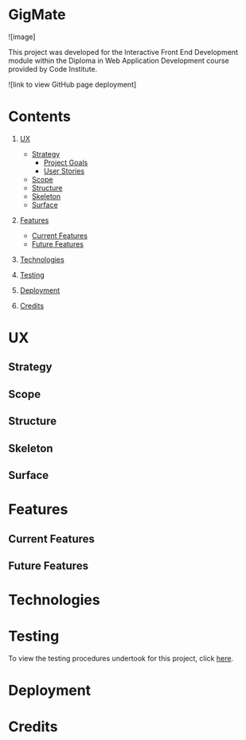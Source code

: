 # GigMate

![image]

This project was developed for the Interactive Front End Development module within the Diploma in Web Application Development course provided by Code Institute.

![link to view GitHub page deployment]

# Contents

1. [UX](#UX)

    - [Strategy](#Strategy)
        - [Project Goals](#Project-Goals)    
        - [User Stories](#User-Stories)    
    - [Scope](#Scope)
    - [Structure](#Structure)
    - [Skeleton](#Skeleton)
    - [Surface](#Surface)

2. [Features](#Features)

    - [Current Features](#Current-Features)
    - [Future Features](#Future-Features)

3. [Technologies](#Technologies)

4. [Testing](#Testing)

5. [Deployment](#Deployment)

6. [Credits](#Credits)

# UX

## Strategy

## Scope

## Structure

## Skeleton

## Surface

# Features

## Current Features

## Future Features

# Technologies

# Testing

To view the testing procedures undertook for this project, click [here]().

# Deployment

# Credits

